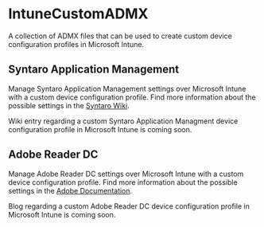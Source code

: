 # IntuneCustomADMX
A collection of ADMX files that can be used to create custom device configuration profiles in Microsoft Intune.

## Syntaro Application Management
Manage Syntaro Application Management settings over Microsoft Intune with a custom device configuration profile.
Find more information about the possible settings in the [Syntaro Wiki](https://wiki.syntaro.com/index.php?title=Application_Management_Settings "Syntaro Wiki").

Wiki entry regarding a custom Syntaro Application Managment device configuration profile in Microsoft Intune is coming soon.

## Adobe Reader DC
Manage Adobe Reader DC settings over Microsoft Intune with a custom device configuration profile.
Find more information about the possible settings in the [Adobe Documentation](https://www.adobe.com/devnet-docs/acrobatetk/tools/PrefRef/Windows/FeatureLockdown.html#DCFill&SignIntegration "Adobe Documentation").

Blog regarding a custom Adobe Reader DC device configuration profile in Microsoft Intune is coming soon.